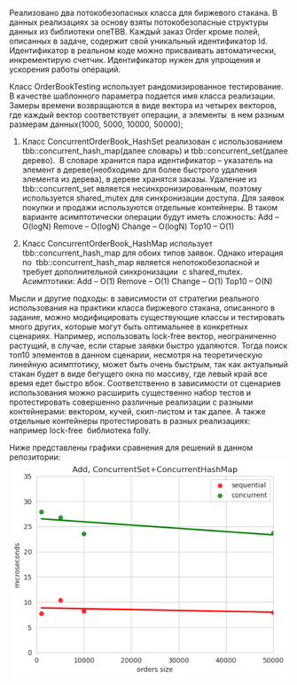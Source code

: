 Реализовано два потокобезопасных класса для биржевого стакана. В данных реализациях за основу взяты потокобезопасные структуры данных из библиотеки oneTBB.
Каждый заказ Order кроме полей, описанных в задаче, содержит свой уникальный идентификатор Id. Идентификатор в реальном коде можно присваивать автоматически, инкрементирую счетчик. Идентификатор нужен для упрощения и ускорения работы операций.  

Класс OrderBookTesting использует рандомизированное тестирование. В качестве шаблонного параметра подается имя класса реализации. Замеры времени возвращаются в виде вектора из четырех векторов, где каждый вектор соответствует операции, а элементы  в нем разным размерам данных(1000, 5000, 10000, 50000);  

1) Класс ConcurrentOrderBook_HashSet реализован с использованием tbb::concurrent_hash_map(далее словарь) и tbb::concurrent_set(далее дерево).  В словаре хранится пара идентификатор – указатель на элемент в дереве(необходимо для более быстрого удаления элемента из дерева), в дереве хранятся заказы. Удаление из tbb::concurrent_set является несинхронизированным, поэтому используется shared_mutex для синхронизации доступа. Для заявок покупки и продажи используются отдельные контейнеры. В таком варианте асимптотически операции будут иметь сложность:
Add – O(logN)
Remove – O(logN)
Change – O(logN)
Top10 – O(1)

3) Класс ConcurrentOrderBook_HashMap использует  tbb::concurrent_hash_map для обоих типов заявок. Однако итерация по  tbb::concurrent_hash_map является непотокобезопасной и требует дополнительной синхронизации  с shared_mutex. Асимптотики:
Add – O(1)
Remove – O(1)
Change – O(1)
Top10 – O(N)

Мысли и другие подходы: в зависимости от стратегии реального использования на практики класса биржевого стакана, описанного в задание, можно модифицировать существующие классы и тестировать много других, которые могут быть оптимальнее в конкретных сценариях. Например, использовать lock-free вектор, неограниченно растущий, в случае, если старые заявки быстро удаляются. Тогда поиск топ10 элементов в данном сценарии, несмотря на теоретическую линейную асимптотику, может быть очень быстрым, так как актуальный стакан будет в виде бегущего окна по массиву, где левый край все время едет быстро вбок. Соответственно в зависимости от сценариев использования можно расширить существенно набор тестов и протестировать совершенно различные реализации с разными контейнерами: вектором, кучей, скип-листом и так далее. А также отдельные контейнеры протестировать в разных реализациях: например lock-free  библиотека folly.  

Ниже представлены графики сравнения для решений в данном репозитории:  
![](img/s1.png)

